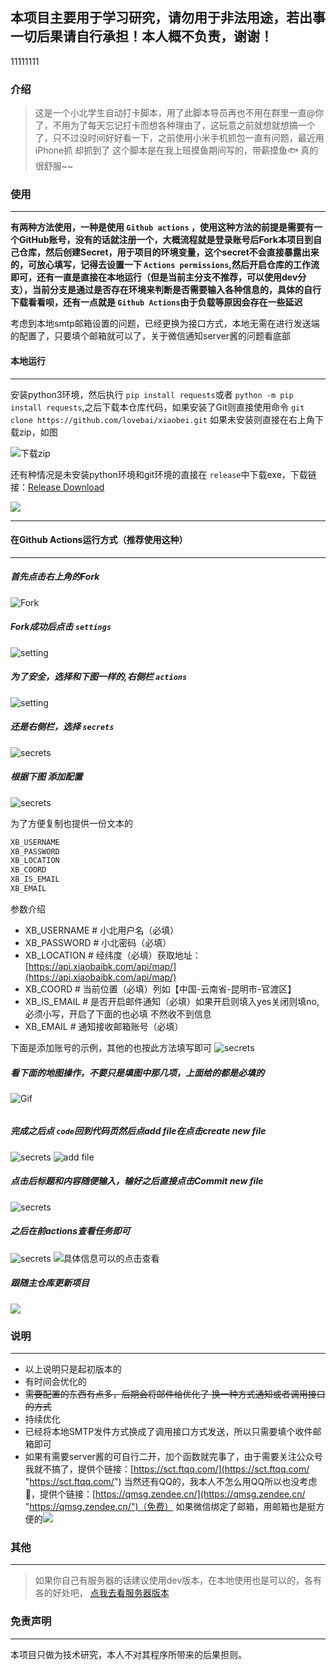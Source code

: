 ﻿## 本项目主要用于学习研究，请勿用于非法用途，若出事一切后果请自行承担！本人概不负责，谢谢！
11111111
### 介绍

> 这是一个小北学生自动打卡脚本，用了此脚本导员再也不用在群里一直@你了，不用为了每天忘记打卡而想各种理由了，这玩意之前就想就想搞一个了，只不过没时间好好看一下，之前使用小米手机抓包一直有问题，最近用iPhone抓 却抓到了
> 这个脚本是在我上班摸鱼期间写的，带薪摸鱼🐟  真的很舒服~~

### 使用

---

**有两种方法使用，一种是使用 `Github actions` ，使用这种方法的前提是需要有一个GitHub账号，没有的话就注册一个，大概流程就是登录账号后Fork本项目到自己仓库，然后创建Secret，用于项目的环境变量，这个secret不会直接暴露出来的，可放心填写，记得去设置一下 `Actions permissions`,然后开启仓库的工作流即可，还有一直是直接在本地运行（但是当前主分支不推荐，可以使用dev分支），当前分支是通过是否存在环境来判断是否需要输入各种信息的，具体的自行下载看看呗，还有一点就是 `Github Actions`由于负载等原因会存在一些延迟**

考虑到本地smtp邮箱设置的问题，已经更换为接口方式，本地无需在进行发送端的配置了，只要填个邮箱就可以了，关于微信通知server酱的问题看底部

#### 本地运行

---

安装python3环境，然后执行 `pip install requests`或者 `python -m pip install requests`,之后下载本仓库代码，如果安装了Git则直接使用命令 `git clone https://github.com/lovebai/xiaobei.git`
如果未安装则直接在右上角下载zip，如图

![下载zip](images/160919.png)

还有种情况是未安装python环境和git环境的直接在 `release`中下载exe，下载链接：[Release Download](https://github.com/lovebai/xiaobei/releases/tag/1.0.2)

![](images/1628401719880.png)

---



#### 在Github Actions运行方式（推荐使用这种）

---


##### 首先点击右上角的Fork

![Fork](images/162619.png)


##### Fork成功后点击 `settings`
![setting](images/163023.png)


##### 为了安全，选择和下图一样的,右侧栏 `actions`
![setting](images/163327.png)


##### 还是右侧栏，选择 `secrets`
![secrets](images/163720.png)


##### 根据下图 添加配置
![secrets](images/164043.png)

为了方便复制也提供一份文本的

```xml
XB_USERNAME  
XB_PASSWORD  
XB_LOCATION 
XB_COORD   
XB_IS_EMAIL  
XB_EMAIL
```


参数介绍

- XB_USERNAME  # 小北用户名（必填）
- XB_PASSWORD  # 小北密码（必填）
- XB_LOCATION    # 经纬度（必填）获取地址：[https://api.xiaobaibk.com/api/map/](https://api.xiaobaibk.com/api/map/)
- XB_COORD        # 当前位置（必填）列如【中国-云南省-昆明市-官渡区】
- XB_IS_EMAIL      # 是否开启邮件通知（必填）如果开启则填入yes关闭则填no,必须小写，开启了下面的也必填 不然收不到信息
- XB_EMAIL          # 通知接收邮箱账号（必填）

下面是添加账号的示例，其他的也按此方法填写即可
![secrets](images/165515.png)

##### 看下面的地图操作，不要只是填图中那几项，上面给的都是必填的

![Gif](images/121564.gif "gif")

![]()

##### 完成之后点 `code`回到代码页然后点add file在点击create new file
![secrets](images/170240.png)
![add file](images/170636.png)

##### 点击后标题和内容随便输入，输好之后直接点击Commit new file
![secrets](images/170957.png)

##### 之后在前actions查看任务即可
![secrets](images/170509.png)
![具体信息可以的点击查看](images/171549.png)

##### 跟随主仓库更新项目

![](images/1628400658139.png)

### 说明

---

- 以上说明只是起初版本的
- 有时间会优化的
- ~~需要配置的东西有点多，后期会将邮件给优化了 换一种方式通知或者调用接口的方式~~
- 持续优化
- 已经将本地SMTP发件方式换成了调用接口方式发送，所以只需要填个收件邮箱即可
- 如果有需要server酱的可自行二开，加个函数就完事了，由于需要关注公众号我就不搞了，提供个链接：[https://sct.ftqq.com/](https://sct.ftqq.com/ "https://sct.ftqq.com/") 当然还有QQ的，我本人不怎么用QQ所以也没考虑🤣，提供个链接：[https://qmsg.zendee.cn/](https://qmsg.zendee.cn/ "https://qmsg.zendee.cn/")（免费）
  如果微信绑定了邮箱，用邮箱也是挺方便的![](images/1628403053436.png)

### 其他

---

> 如果你自己有服务器的话建议使用dev版本，在本地使用也是可以的，各有各的好处吧，
> [点我去看服务器版本](https://github.com/lovebai/xiaobei/tree/dev)

### 免责声明

---

本项目只做为技术研究，本人不对其程序所带来的后果担则。


```

```
